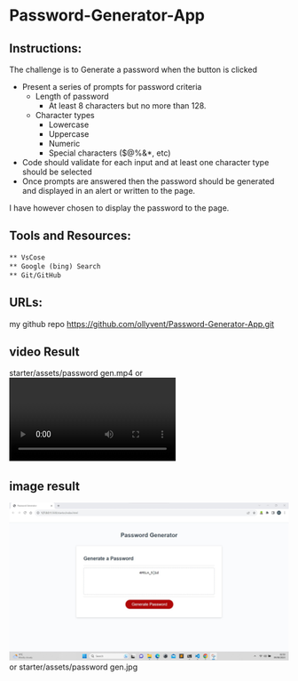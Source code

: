 # Password-Generator-App


## Instructions:

The challenge is to Generate a password when the button is clicked
  * Present a series of prompts for password criteria
    * Length of password
      * At least 8 characters but no more than 128.
    * Character types
      * Lowercase
      * Uppercase
      * Numeric
      * Special characters ($@%&*, etc)
  * Code should validate for each input and at least one character type should be selected
  * Once prompts are answered then the password should be generated and displayed in an alert or written to the page. 

  I have however chosen to display the password to the page.


  ## Tools and Resources:

    ** VsCose
    ** Google (bing) Search
    ** Git/GitHub


## URLs:

my github repo
https://github.com/ollyvent/Password-Generator-App.git






## video Result
starter/assets/password gen.mp4
or
<video src="password%20gen.mp4" controls title="Title"></video>

## image result
![Alt text](<password gen.jpg>)
or 
starter/assets/password gen.jpg
